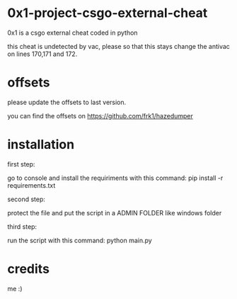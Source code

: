 # 0x1-project-csgo-external-cheat
0x1 is a csgo external cheat coded in python

this cheat is undetected by vac, please so that this stays change the antivac on lines 170,171 and 172.

# offsets

please update the offsets to last version.

you can find the offsets on https://github.com/frk1/hazedumper

# installation

first step: 

go to console and install the requiriments with this command: pip install -r requirements.txt

second step: 

protect the file and put the script in a ADMIN FOLDER like windows folder 

third step:

run the script with this command: python main.py

# credits 

me :)
